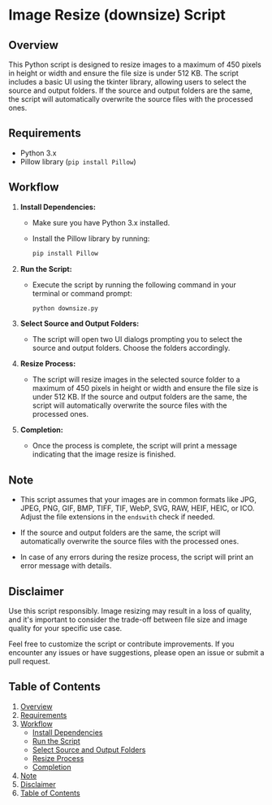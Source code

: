 # Image Resize (downsize) Script

## Overview

This Python script is designed to resize images to a maximum of 450 pixels in height or width and ensure the file size is under 512 KB. The script includes a basic UI using the tkinter library, allowing users to select the source and output folders. If the source and output folders are the same, the script will automatically overwrite the source files with the processed ones.

## Requirements

- Python 3.x
- Pillow library (`pip install Pillow`)

## Workflow

1. **Install Dependencies:**
   - Make sure you have Python 3.x installed.
   - Install the Pillow library by running:

     ```bash
     pip install Pillow
     ```

2. **Run the Script:**
   - Execute the script by running the following command in your terminal or command prompt:

     ```bash
     python downsize.py
     ```

3. **Select Source and Output Folders:**
   - The script will open two UI dialogs prompting you to select the source and output folders. Choose the folders accordingly.

4. **Resize Process:**
   - The script will resize images in the selected source folder to a maximum of 450 pixels in height or width and ensure the file size is under 512 KB. If the source and output folders are the same, the script will automatically overwrite the source files with the processed ones.

5. **Completion:**
   - Once the process is complete, the script will print a message indicating that the image resize is finished.

## Note

- This script assumes that your images are in common formats like JPG, JPEG, PNG, GIF, BMP, TIFF, TIF, WebP, SVG, RAW, HEIF, HEIC, or ICO. Adjust the file extensions in the `endswith` check if needed.

- If the source and output folders are the same, the script will automatically overwrite the source files with the processed ones.

- In case of any errors during the resize process, the script will print an error message with details.

## Disclaimer

Use this script responsibly. Image resizing may result in a loss of quality, and it's important to consider the trade-off between file size and image quality for your specific use case.

Feel free to customize the script or contribute improvements. If you encounter any issues or have suggestions, please open an issue or submit a pull request.

## Table of Contents

1. [Overview](#overview)
2. [Requirements](#requirements)
3. [Workflow](#workflow)
   - [Install Dependencies](#1-install-dependencies)
   - [Run the Script](#2-run-the-script)
   - [Select Source and Output Folders](#3-select-source-and-output-folders)
   - [Resize Process](#4-resize-process)
   - [Completion](#5-completion)
4. [Note](#note)
5. [Disclaimer](#disclaimer)
6. [Table of Contents](#table-of-contents)

